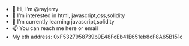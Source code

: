 - 👋 Hi, I’m @rayjerry
- 👀 I’m interested in html, javascript,css,solidity
- 🌱 I’m currently learning javascript,solidity
- 📫 You can reach me here or email
- My eth address: 0xF5327958739b9E48FcEb41E651eb8cF8A65B151c

<!---
Rayido6/Rayido6 is a ✨ special ✨ repository because its `README.md` (this file) appears on your GitHub profile.
You can click the Preview link to take a look at your changes.
--->
